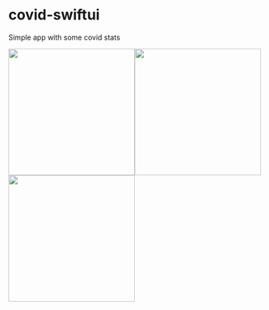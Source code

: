 # covid-swiftui

Simple app with some covid stats

<img src="https://i.imgur.com/4P4YG9C.jpg" width="250"><img src="https://i.imgur.com/WwIAADp.jpgjpg" width="250"><img src="https://i.imgur.com/GW0mgjN.jpg" width="250">
